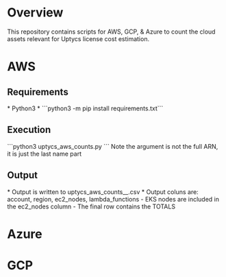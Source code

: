 <h1>Overview</h1>
This repository contains scripts for AWS, GCP, &amp; Azure to count the cloud assets relevant for Uptycs license cost estimation. 

<h1>AWS</h1>
<h2>Requirements</h2>
  * Python3
  * ```python3 -m pip install requirements.txt``` 
  
<h2>Execution</h2>
  ```python3 uptycs_aws_counts.py <aws_profile> <cross_account_role_name>```
Note the <cross_account_role_name> argument is not the full ARN, it is just the last name part
<h2>Output</h2>
  * Output is written to uptycs_aws_counts_<org_id>_<date>.csv
  * Output coluns are: account, region, ec2_nodes, lambda_functions
  - EKS nodes are included in the ec2_nodes column
  - The final row contains the TOTALS   
  
<h1>Azure</h1>

<h1>GCP</h1>
